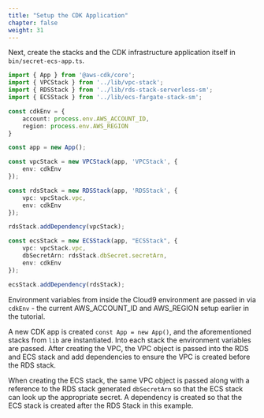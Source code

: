 ```yaml
---
title: "Setup the CDK Application"
chapter: false
weight: 31
---
```


Next, create the stacks and the CDK infrastructure application itself in `bin/secret-ecs-app.ts`.   
```ts
import { App } from '@aws-cdk/core';
import { VPCStack } from '../lib/vpc-stack';
import { RDSStack } from '../lib/rds-stack-serverless-sm';
import { ECSStack } from '../lib/ecs-fargate-stack-sm';

const cdkEnv = {
    account: process.env.AWS_ACCOUNT_ID,
    region: process.env.AWS_REGION
}

const app = new App();

const vpcStack = new VPCStack(app, 'VPCStack', {
    env: cdkEnv
});

const rdsStack = new RDSStack(app, 'RDSStack', {
    vpc: vpcStack.vpc,
    env: cdkEnv
});

rdsStack.addDependency(vpcStack);

const ecsStack = new ECSStack(app, "ECSStack", {
    vpc: vpcStack.vpc,
    dbSecretArn: rdsStack.dbSecret.secretArn,
    env: cdkEnv
});

ecsStack.addDependency(rdsStack);
```

Environment variables from inside the Cloud9 environment are passed in via `cdkEnv` - the current AWS_ACCOUNT_ID and AWS_REGION setup earlier in the tutorial. 

A new CDK app is created `const App = new App()`, and the aforementioned stacks from `lib` are instantiated.   Into each stack the environment variables are passed.   After creating the VPC, the VPC object is passed into the RDS and ECS stack and add dependencies to ensure the VPC is created before the RDS stack.   

When creating the ECS stack, the same VPC object is passed along with a reference to the RDS stack generated `dbSecretArn` so that the ECS stack can look up the appropriate secret.  A dependency is created so that the ECS stack is created after the RDS Stack in this example. 